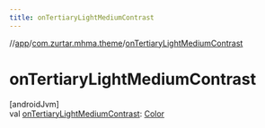 ```yaml
---
title: onTertiaryLightMediumContrast
---
```

//[app](../../index.html)/[com.zurtar.mhma.theme](index.html)/[onTertiaryLightMediumContrast](on-tertiary-light-medium-contrast.html)



# onTertiaryLightMediumContrast



[androidJvm]\
val [onTertiaryLightMediumContrast](on-tertiary-light-medium-contrast.html): [Color](https://developer.android.com/reference/kotlin/androidx/compose/ui/graphics/Color.html)



